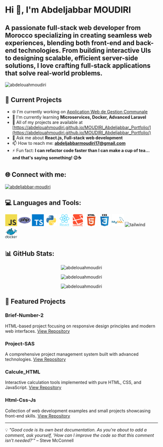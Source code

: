 # Hi 👋, I'm Abdeljabbar MOUDIRI

## A passionate full-stack web developer from Morocco specializing in creating seamless web experiences, blending both front-end and back-end technologies. From building interactive UIs to designing scalable, efficient server-side solutions, I love crafting full-stack applications that solve real-world problems.

<p align="left">
  <img src="https://komarev.com/ghpvc/?username=abdelouahmoudiri&label=Profile%20views&color=0e75b6&style=flat" alt="abdelouahmoudiri" />
</p>

## 🔭 Current Projects

- 🌐 I'm currently working on [Application Web de Gestion Communale](#)
- 🌱 I'm currently learning **Microservices, Docker, Advanced Laravel**
- 📂 All of my projects are available at [https://abdelouahmoudiri.github.io/MOUDIRI_Abdeljabbar_Portfolio/](https://abdelouahmoudiri.github.io/MOUDIRI_Abdeljabbar_Portfolio/)
- 💬 Ask me about **React.js, Full-stack web development**
- 📫 How to reach me: **abdeljabbarmoudiri17@gmail.com**
- ⚡ Fun fact: **I can refactor code faster than I can make a cup of tea... and that's saying something! 😉☕**

## 🌐 Connect with me:

<p align="left">
  <a href="https://linkedin.com/in/abdeljabbar-moudiri" target="blank">
    <img align="center" src="https://raw.githubusercontent.com/rahuldkjain/github-profile-readme-generator/master/src/images/icons/Social/linked-in-alt.svg" alt="abdeljabbar-moudiri" height="30" width="40" />
  </a>
</p>

## 💻 Languages and Tools:

<p align="left">
  <img src="https://raw.githubusercontent.com/devicons/devicon/master/icons/javascript/javascript-original.svg" alt="javascript" width="40" height="40"/>
  <img src="https://raw.githubusercontent.com/devicons/devicon/master/icons/php/php-original.svg" alt="php" width="40" height="40"/>
  <img src="https://raw.githubusercontent.com/devicons/devicon/master/icons/typescript/typescript-original.svg" alt="typescript" width="40" height="40"/>
  <img src="https://raw.githubusercontent.com/devicons/devicon/master/icons/python/python-original.svg" alt="python" width="40" height="40"/>
  <img src="https://raw.githubusercontent.com/devicons/devicon/master/icons/react/react-original-wordmark.svg" alt="react" width="40" height="40"/>
  <img src="https://raw.githubusercontent.com/devicons/devicon/master/icons/laravel/laravel-plain-wordmark.svg" alt="laravel" width="40" height="40"/>
  <img src="https://raw.githubusercontent.com/devicons/devicon/master/icons/html5/html5-original-wordmark.svg" alt="html5" width="40" height="40"/>
  <img src="https://raw.githubusercontent.com/devicons/devicon/master/icons/css3/css3-original-wordmark.svg" alt="css3" width="40" height="40"/>
  <img src="https://raw.githubusercontent.com/devicons/devicon/master/icons/mysql/mysql-original-wordmark.svg" alt="mysql" width="40" height="40"/>
  <img src="https://www.vectorlogo.zone/logos/tailwindcss/tailwindcss-icon.svg" alt="tailwind" width="40" height="40"/>
  <img src="https://raw.githubusercontent.com/devicons/devicon/master/icons/docker/docker-original-wordmark.svg" alt="docker" width="40" height="40"/>
</p>

## 📊 GitHub Stats:

<p align="center">
  <img src="https://github-readme-stats.vercel.app/api?username=abdelouahmoudiri&show_icons=true&locale=en&theme=radical" alt="abdelouahmoudiri" />
</p>

<p align="center">
  <img src="https://github-readme-streak-stats.herokuapp.com/?user=abdelouahmoudiri&theme=radical" alt="abdelouahmoudiri" />
</p>

<p align="center">
  <img src="https://github-readme-stats.vercel.app/api/top-langs?username=abdelouahmoudiri&show_icons=true&locale=en&layout=compact&theme=radical" alt="abdelouahmoudiri" />
</p>

## 🚀 Featured Projects

### Brief-Number-2
HTML-based project focusing on responsive design principles and modern web interfaces.
[View Repository](https://github.com/abdelouahmoudiri/Brief-Number-2)

### Project-SAS
A comprehensive project management system built with advanced technologies.
[View Repository](https://github.com/abdelouahmoudiri/Project-SAS)

### Calcule_HTML
Interactive calculation tools implemented with pure HTML, CSS, and JavaScript.
[View Repository](https://github.com/abdelouahmoudiri/Calcule_HTML)

### Html-Css-Js
Collection of web development examples and small projects showcasing front-end skills.
[View Repository](https://github.com/abdelouahmoudiri/Html-Css-Js)

---

💡 *"Good code is its own best documentation. As you're about to add a comment, ask yourself, 'How can I improve the code so that this comment isn't needed?'"* – Steve McConnell
